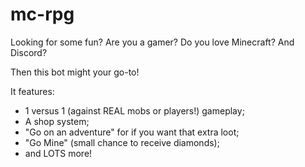 # mc-rpg
Looking for some fun?
Are you a gamer?
Do you love Minecraft?
And Discord?

Then this bot might your go-to!

It features:
- 1 versus 1 (against REAL mobs or players!) gameplay;
- A shop system;
- "Go on an adventure" for if you want that extra loot;
- "Go Mine" (small chance to receive diamonds);
- and LOTS more!